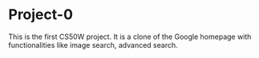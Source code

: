 # Project-0
This is the first CS50W project.
It is a clone of the Google homepage with functionalities like image search, advanced search.
